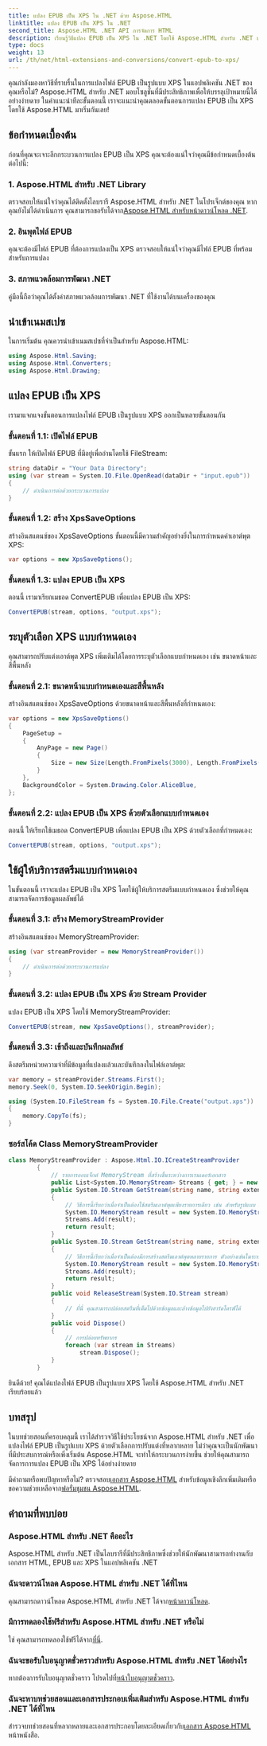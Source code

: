 ```yaml
---
title: แปลง EPUB เป็น XPS ใน .NET ด้วย Aspose.HTML
linktitle: แปลง EPUB เป็น XPS ใน .NET
second_title: Aspose.HTML .NET API การจัดการ HTML
description: เรียนรู้วิธีแปลง EPUB เป็น XPS ใน .NET โดยใช้ Aspose.HTML สำหรับ .NET ปฏิบัติตามคำแนะนำทีละขั้นตอนของเราเพื่อการแปลงที่ง่ายดาย
type: docs
weight: 13
url: /th/net/html-extensions-and-conversions/convert-epub-to-xps/
---
```


คุณกำลังมองหาวิธีที่ราบรื่นในการแปลงไฟล์ EPUB เป็นรูปแบบ XPS ในแอปพลิเคชัน .NET ของคุณหรือไม่? Aspose.HTML สำหรับ .NET มอบโซลูชันที่มีประสิทธิภาพเพื่อให้บรรลุเป้าหมายนี้ได้อย่างง่ายดาย ในคำแนะนำทีละขั้นตอนนี้ เราจะแนะนำคุณตลอดขั้นตอนการแปลง EPUB เป็น XPS โดยใช้ Aspose.HTML มาเริ่มกันเลย!

## ข้อกำหนดเบื้องต้น

ก่อนที่คุณจะเจาะลึกกระบวนการแปลง EPUB เป็น XPS คุณจะต้องแน่ใจว่าคุณมีข้อกำหนดเบื้องต้นต่อไปนี้:

### 1. Aspose.HTML สำหรับ .NET Library

 ตรวจสอบให้แน่ใจว่าคุณได้ติดตั้งไลบรารี Aspose.HTML สำหรับ .NET ในโปรเจ็กต์ของคุณ หากคุณยังไม่ได้ดำเนินการ คุณสามารถขอรับได้จาก[Aspose.HTML สำหรับหน้าดาวน์โหลด .NET](https://releases.aspose.com/html/net/).

### 2. อินพุตไฟล์ EPUB

คุณจะต้องมีไฟล์ EPUB ที่ต้องการแปลงเป็น XPS ตรวจสอบให้แน่ใจว่าคุณมีไฟล์ EPUB ที่พร้อมสำหรับการแปลง

### 3. สภาพแวดล้อมการพัฒนา .NET

คู่มือนี้ถือว่าคุณได้ตั้งค่าสภาพแวดล้อมการพัฒนา .NET ที่ใช้งานได้บนเครื่องของคุณ

## นำเข้าเนมสเปซ

ในการเริ่มต้น คุณควรนำเข้าเนมสเปซที่จำเป็นสำหรับ Aspose.HTML:

```csharp
using Aspose.Html.Saving;
using Aspose.Html.Converters;
using Aspose.Html.Drawing;
```

## แปลง EPUB เป็น XPS

เรามาแจกแจงขั้นตอนการแปลงไฟล์ EPUB เป็นรูปแบบ XPS ออกเป็นหลายขั้นตอนกัน

### ขั้นตอนที่ 1.1: เปิดไฟล์ EPUB

ขั้นแรก ให้เปิดไฟล์ EPUB ที่มีอยู่เพื่ออ่านโดยใช้ FileStream:

```csharp
string dataDir = "Your Data Directory";
using (var stream = System.IO.File.OpenRead(dataDir + "input.epub"))
{
    // ดำเนินการต่อด้วยกระบวนการแปลง
}
```

### ขั้นตอนที่ 1.2: สร้าง XpsSaveOptions

สร้างอินสแตนซ์ของ XpsSaveOptions ขั้นตอนนี้มีความสำคัญอย่างยิ่งในการกำหนดค่าเอาต์พุต XPS:

```csharp
var options = new XpsSaveOptions();
```

### ขั้นตอนที่ 1.3: แปลง EPUB เป็น XPS

ตอนนี้ เรามาเรียกเมธอด ConvertEPUB เพื่อแปลง EPUB เป็น XPS:

```csharp
ConvertEPUB(stream, options, "output.xps");
```

## ระบุตัวเลือก XPS แบบกำหนดเอง

คุณสามารถปรับแต่งเอาต์พุต XPS เพิ่มเติมได้โดยการระบุตัวเลือกแบบกำหนดเอง เช่น ขนาดหน้าและสีพื้นหลัง

### ขั้นตอนที่ 2.1: ขนาดหน้าแบบกำหนดเองและสีพื้นหลัง

สร้างอินสแตนซ์ของ XpsSaveOptions ด้วยขนาดหน้าและสีพื้นหลังที่กำหนดเอง:

```csharp
var options = new XpsSaveOptions()
{
    PageSetup =
    {
        AnyPage = new Page()
        {
            Size = new Size(Length.FromPixels(3000), Length.FromPixels(1000))
        }
    },
    BackgroundColor = System.Drawing.Color.AliceBlue,
};
```

### ขั้นตอนที่ 2.2: แปลง EPUB เป็น XPS ด้วยตัวเลือกแบบกำหนดเอง

ตอนนี้ ให้เรียกใช้เมธอด ConvertEPUB เพื่อแปลง EPUB เป็น XPS ด้วยตัวเลือกที่กำหนดเอง:

```csharp
ConvertEPUB(stream, options, "output.xps");
```

## ใช้ผู้ให้บริการสตรีมแบบกำหนดเอง

ในขั้นตอนนี้ เราจะแปลง EPUB เป็น XPS โดยใช้ผู้ให้บริการสตรีมแบบกำหนดเอง ซึ่งช่วยให้คุณสามารถจัดการข้อมูลผลลัพธ์ได้

### ขั้นตอนที่ 3.1: สร้าง MemoryStreamProvider

สร้างอินสแตนซ์ของ MemoryStreamProvider:

```csharp
using (var streamProvider = new MemoryStreamProvider())
{
    // ดำเนินการต่อด้วยกระบวนการแปลง
}
```

### ขั้นตอนที่ 3.2: แปลง EPUB เป็น XPS ด้วย Stream Provider

แปลง EPUB เป็น XPS โดยใช้ MemoryStreamProvider:

```csharp
ConvertEPUB(stream, new XpsSaveOptions(), streamProvider);
```

### ขั้นตอนที่ 3.3: เข้าถึงและบันทึกผลลัพธ์

ดึงสตรีมหน่วยความจำที่มีข้อมูลที่แปลงแล้วและบันทึกลงในไฟล์เอาต์พุต:

```csharp
var memory = streamProvider.Streams.First();
memory.Seek(0, System.IO.SeekOrigin.Begin);

using (System.IO.FileStream fs = System.IO.File.Create("output.xps"))
{
    memory.CopyTo(fs);
}
```

### ซอร์สโค้ด Class MemoryStreamProvider

```csharp
class MemoryStreamProvider : Aspose.Html.IO.ICreateStreamProvider
        {
            // รายการออบเจ็กต์ MemoryStream ที่สร้างขึ้นระหว่างการเรนเดอร์เอกสาร
            public List<System.IO.MemoryStream> Streams { get; } = new List<System.IO.MemoryStream>();
            public System.IO.Stream GetStream(string name, string extension)
            {
                // วิธีการนี้เรียกว่าเมื่อจำเป็นต้องใช้สตรีมเอาต์พุตเพียงรายการเดียว เช่น สำหรับรูปแบบ XPS, PDF หรือ TIFF
                System.IO.MemoryStream result = new System.IO.MemoryStream();
                Streams.Add(result);
                return result;
            }
            public System.IO.Stream GetStream(string name, string extension, int page)
            {
                // วิธีการนี้เรียกว่าเมื่อจำเป็นต้องมีการสร้างสตรีมเอาต์พุตหลายรายการ ตัวอย่างเช่นในระหว่างการเรนเดอร์ HTML ไปยังรายการไฟล์รูปภาพ (JPG, PNG ฯลฯ )
                System.IO.MemoryStream result = new System.IO.MemoryStream();
                Streams.Add(result);
                return result;
            }
            public void ReleaseStream(System.IO.Stream stream)
            {
                // ที่นี่ คุณสามารถปล่อยสตรีมที่เต็มไปด้วยข้อมูลและล้างข้อมูลไปยังฮาร์ดไดรฟ์ได้
            }
            public void Dispose()
            {
                // การปล่อยทรัพยากร
                foreach (var stream in Streams)
                    stream.Dispose();
            }
        }
```
ยินดีด้วย! คุณได้แปลงไฟล์ EPUB เป็นรูปแบบ XPS โดยใช้ Aspose.HTML สำหรับ .NET เรียบร้อยแล้ว

## บทสรุป

ในบทช่วยสอนที่ครอบคลุมนี้ เราได้สำรวจวิธีใช้ประโยชน์จาก Aspose.HTML สำหรับ .NET เพื่อแปลงไฟล์ EPUB เป็นรูปแบบ XPS ด้วยตัวเลือกการปรับแต่งที่หลากหลาย ไม่ว่าคุณจะเป็นนักพัฒนาที่มีประสบการณ์หรือเพิ่งเริ่มต้น Aspose.HTML จะทำให้กระบวนการง่ายขึ้น ช่วยให้คุณสามารถจัดการการแปลง EPUB เป็น XPS ได้อย่างง่ายดาย

 มีคำถามหรือพบปัญหาหรือไม่? ตรวจสอบ[เอกสาร Aspose.HTML](https://reference.aspose.com/html/net/) สำหรับข้อมูลเชิงลึกเพิ่มเติมหรือขอความช่วยเหลือจาก[ฟอรั่มชุมชน Aspose.HTML](https://forum.aspose.com/).

## คำถามที่พบบ่อย

### Aspose.HTML สำหรับ .NET คืออะไร
Aspose.HTML สำหรับ .NET เป็นไลบรารีที่มีประสิทธิภาพซึ่งช่วยให้นักพัฒนาสามารถทำงานกับเอกสาร HTML, EPUB และ XPS ในแอปพลิเคชัน .NET

### ฉันจะดาวน์โหลด Aspose.HTML สำหรับ .NET ได้ที่ไหน
 คุณสามารถดาวน์โหลด Aspose.HTML สำหรับ .NET ได้จาก[หน้าดาวน์โหลด](https://releases.aspose.com/html/net/).

### มีการทดลองใช้ฟรีสำหรับ Aspose.HTML สำหรับ .NET หรือไม่
 ใช่ คุณสามารถทดลองใช้ฟรีได้จาก[ที่นี่](https://releases.aspose.com/).

### ฉันจะขอรับใบอนุญาตชั่วคราวสำหรับ Aspose.HTML สำหรับ .NET ได้อย่างไร
 หากต้องการรับใบอนุญาตชั่วคราว โปรดไปที่[หน้าใบอนุญาตชั่วคราว](https://purchase.aspose.com/temporary-license/).

### ฉันจะหาบทช่วยสอนและเอกสารประกอบเพิ่มเติมสำหรับ Aspose.HTML สำหรับ .NET ได้ที่ไหน
 สำรวจบทช่วยสอนที่หลากหลายและเอกสารประกอบโดยละเอียดเกี่ยวกับ[เอกสาร Aspose.HTML](https://reference.aspose.com/html/net/) หน้าหนังสือ.